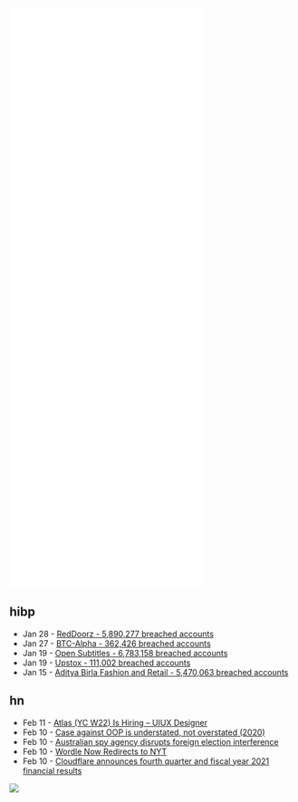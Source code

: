 ![Metrics](https://raw.githubusercontent.com/phixion/phixion/master/metrics.svg)

## hibp

<!--
for https://github.com/phixion/phixion/blob/main/.github/workflows/feeds.yml
-->
<!--START_SECTION:haveibeenpwnd-->
- Jan 28 - [RedDoorz - 5,890,277 breached accounts](https://haveibeenpwned.com/PwnedWebsites#RedDoorz)
- Jan 27 - [BTC-Alpha - 362,426 breached accounts](https://haveibeenpwned.com/PwnedWebsites#BTCAlpha)
- Jan 19 - [Open Subtitles - 6,783,158 breached accounts](https://haveibeenpwned.com/PwnedWebsites#OpenSubtitles)
- Jan 19 - [Upstox - 111,002 breached accounts](https://haveibeenpwned.com/PwnedWebsites#Upstox)
- Jan 15 - [Aditya Birla Fashion and Retail - 5,470,063 breached accounts](https://haveibeenpwned.com/PwnedWebsites#ABFRL)
<!--END_SECTION:haveibeenpwnd-->

## hn

<!--
for https://github.com/phixion/phixion/blob/main/.github/workflows/feeds.yml
-->
<!--START_SECTION:hn-->
- Feb 11 - [Atlas (YC W22) Is Hiring – UIUX Designer](https://www.ycombinator.com/companies/atlas/jobs/jYQdJWU-uiux-designer)
- Feb 10 - [Case against OOP is understated, not overstated (2020)](https://boxbase.org/entries/2020/aug/3/case-against-oop/)
- Feb 10 - [Australian spy agency disrupts foreign election interference](https://mainichi.jp/english/articles/20220210/p2g/00m/0in/042000c)
- Feb 10 - [Wordle Now Redirects to NYT](https://news.ycombinator.com/item?id=30293297)
- Feb 10 - [Cloudflare announces fourth quarter and fiscal year 2021 financial results](https://cloudflare.net/news/news-details/2022/Cloudflare-Announces-Fourth-Quarter-and-Fiscal-Year-2021-Financial-Results/default.aspx)
<!--END_SECTION:hn-->

<!--
for https://yhype.me
-->
![](https://hit.yhype.me/github/profile?user_id=13013670)

